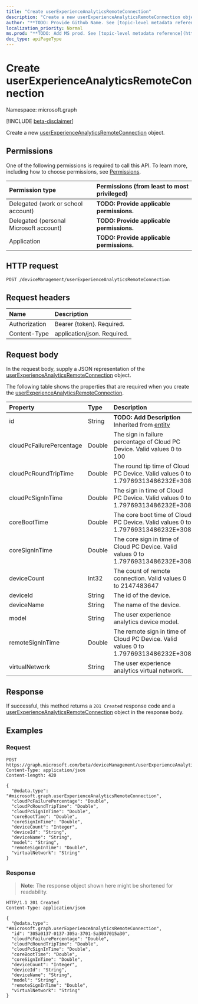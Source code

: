 ```yaml
---
title: "Create userExperienceAnalyticsRemoteConnection"
description: "Create a new userExperienceAnalyticsRemoteConnection object."
author: "**TODO: Provide Github Name. See [topic-level metadata reference](https://msgo.azurewebsites.net/add/document/guidelines/metadata.html#topic-level-metadata)**"
localization_priority: Normal
ms.prod: "**TODO: Add MS prod. See [topic-level metadata reference](https://msgo.azurewebsites.net/add/document/guidelines/metadata.html#topic-level-metadata)**"
doc_type: apiPageType
---
```


# Create userExperienceAnalyticsRemoteConnection
Namespace: microsoft.graph

[!INCLUDE [beta-disclaimer](../../includes/beta-disclaimer.md)]

Create a new [userExperienceAnalyticsRemoteConnection](../resources/userexperienceanalyticsremoteconnection.md) object.

## Permissions
One of the following permissions is required to call this API. To learn more, including how to choose permissions, see [Permissions](/graph/permissions-reference).

|Permission type|Permissions (from least to most privileged)|
|:---|:---|
|Delegated (work or school account)|**TODO: Provide applicable permissions.**|
|Delegated (personal Microsoft account)|**TODO: Provide applicable permissions.**|
|Application|**TODO: Provide applicable permissions.**|

## HTTP request

<!-- {
  "blockType": "ignored"
}
-->
``` http
POST /deviceManagement/userExperienceAnalyticsRemoteConnection
```

## Request headers
|Name|Description|
|:---|:---|
|Authorization|Bearer {token}. Required.|
|Content-Type|application/json. Required.|

## Request body
In the request body, supply a JSON representation of the [userExperienceAnalyticsRemoteConnection](../resources/userexperienceanalyticsremoteconnection.md) object.

The following table shows the properties that are required when you create the [userExperienceAnalyticsRemoteConnection](../resources/userexperienceanalyticsremoteconnection.md).

|Property|Type|Description|
|:---|:---|:---|
|id|String|**TODO: Add Description** Inherited from [entity](../resources/entity.md)|
|cloudPcFailurePercentage|Double|The sign in failure percentage of Cloud PC Device. Valid values 0 to 100|
|cloudPcRoundTripTime|Double|The round tip time of Cloud PC Device. Valid values 0 to 1.79769313486232E+308|
|cloudPcSignInTime|Double|The sign in time of Cloud PC Device. Valid values 0 to 1.79769313486232E+308|
|coreBootTime|Double|The core boot time of Cloud PC Device. Valid values 0 to 1.79769313486232E+308|
|coreSignInTime|Double|The core sign in time of Cloud PC Device. Valid values 0 to 1.79769313486232E+308|
|deviceCount|Int32|The count of remote connection. Valid values 0 to 2147483647|
|deviceId|String|The id of the device.|
|deviceName|String|The name of the device.|
|model|String|The user experience analytics device model.|
|remoteSignInTime|Double|The remote sign in time of Cloud PC Device. Valid values 0 to 1.79769313486232E+308|
|virtualNetwork|String|The user experience analytics virtual network.|



## Response

If successful, this method returns a `201 Created` response code and a [userExperienceAnalyticsRemoteConnection](../resources/userexperienceanalyticsremoteconnection.md) object in the response body.

## Examples

### Request
<!-- {
  "blockType": "request",
  "name": "create_userexperienceanalyticsremoteconnection_from_"
}
-->
``` http
POST https://graph.microsoft.com/beta/deviceManagement/userExperienceAnalyticsRemoteConnection
Content-Type: application/json
Content-length: 420

{
  "@odata.type": "#microsoft.graph.userExperienceAnalyticsRemoteConnection",
  "cloudPcFailurePercentage": "Double",
  "cloudPcRoundTripTime": "Double",
  "cloudPcSignInTime": "Double",
  "coreBootTime": "Double",
  "coreSignInTime": "Double",
  "deviceCount": "Integer",
  "deviceId": "String",
  "deviceName": "String",
  "model": "String",
  "remoteSignInTime": "Double",
  "virtualNetwork": "String"
}
```


### Response
>**Note:** The response object shown here might be shortened for readability.
<!-- {
  "blockType": "response",
  "truncated": true,
  "@odata.type": "microsoft.graph.userExperienceAnalyticsRemoteConnection"
}
-->
``` http
HTTP/1.1 201 Created
Content-Type: application/json

{
  "@odata.type": "#microsoft.graph.userExperienceAnalyticsRemoteConnection",
  "id": "305a0137-0137-305a-3701-5a3037015a30",
  "cloudPcFailurePercentage": "Double",
  "cloudPcRoundTripTime": "Double",
  "cloudPcSignInTime": "Double",
  "coreBootTime": "Double",
  "coreSignInTime": "Double",
  "deviceCount": "Integer",
  "deviceId": "String",
  "deviceName": "String",
  "model": "String",
  "remoteSignInTime": "Double",
  "virtualNetwork": "String"
}
```

